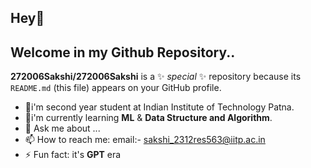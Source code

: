 ## Hey👋 
## Welcome in my Github Repository..


**272006Sakshi/272006Sakshi** is a ✨ _special_ ✨ repository because its `README.md` (this file) appears on your GitHub profile.


- 🔭i'm second year student at Indian Institute of Technology Patna.
- 🌱i'm currently learning **ML** & **Data Structure and Algorithm**.
- 💬 Ask me about ...
- 📫 How to reach me: email:- sakshi_2312res563@iitp.ac.in
- ⚡ Fun fact: it's **GPT** era
  

